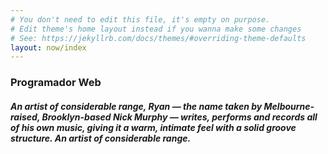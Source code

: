 ```yaml
---
# You don't need to edit this file, it's empty on purpose.
# Edit theme's home layout instead if you wanna make some changes
# See: https://jekyllrb.com/docs/themes/#overriding-theme-defaults
layout: now/index
---
```


<h3 class="title">Programador Web</h3>
<h5 class="description">An artist of considerable range, Ryan — the name taken by Melbourne-raised, Brooklyn-based Nick Murphy — writes, performs and records all of his own music, giving it a warm, intimate feel with a solid groove structure. An artist of considerable range.</h5>
